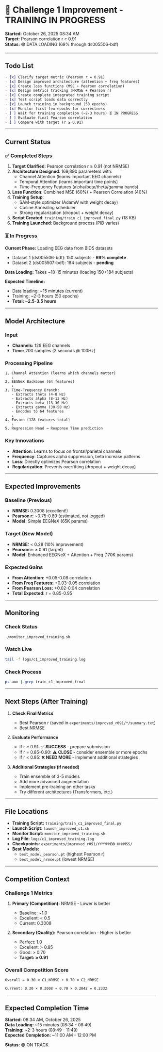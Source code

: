 # 🎯 Challenge 1 Improvement - TRAINING IN PROGRESS

**Started:** October 26, 2025 08:34 AM  
**Target:** Pearson correlation r ≥ 0.91  
**Status:** 🟢 DATA LOADING (69% through ds005506-bdf)

---

## Todo List

```markdown
- [x] Clarify target metric (Pearson r = 0.91)
- [x] Design improved architecture (attention + freq features)
- [x] Create loss functions (MSE + Pearson correlation)
- [x] Design metrics tracking (NRMSE + Pearson r)
- [x] Create complete integrated training script
- [x] Test script loads data correctly
- [x] Launch training in background (50 epochs)
- [x] Monitor first few epochs for correctness
- [ ] Wait for training completion (~2-3 hours) ⏳ IN PROGRESS
- [ ] Evaluate final Pearson correlation
- [ ] Compare with target (r ≥ 0.91)
```

---

## Current Status

### ✅ Completed Steps

1. **Target Clarified**: Pearson correlation r ≥ 0.91 (not NRMSE)
2. **Architecture Designed**: 169,890 parameters with:
   - Channel Attention (learns important EEG channels)
   - Temporal Attention (learns important time points)
   - Time-Frequency Features (alpha/beta/theta/gamma bands)
3. **Loss Function**: Combined MSE (60%) + Pearson Correlation (40%)
4. **Training Setup**: 
   - SAM-style optimizer (AdamW with weight decay)
   - Cosine Annealing scheduler
   - Strong regularization (dropout + weight decay)
5. **Script Created**: `training/train_c1_improved_final.py` (18 KB)
6. **Training Launched**: Background process (PID varies)

### ⏳ In Progress

**Current Phase:** Loading EEG data from BIDS datasets
- Dataset 1 (ds005506-bdf): 150 subjects - **69% complete**
- Dataset 2 (ds005507-bdf): 184 subjects - **pending**

**Data Loading:** Takes ~10-15 minutes (loading 150+184 subjects)

**Expected Timeline:**
- Data loading: ~15 minutes (current)
- Training: ~2-3 hours (50 epochs)
- **Total: ~2.5-3.5 hours**

---

## Model Architecture

### Input
- **Channels:** 129 EEG channels
- **Time:** 200 samples (2 seconds @ 100Hz)

### Processing Pipeline
```
1. Channel Attention (learns which channels matter)
   ↓
2. EEGNeX Backbone (64 features)
   ↓
3. Time-Frequency Branch:
   - Extracts theta (4-8 Hz)
   - Extracts alpha (8-13 Hz)
   - Extracts beta (13-30 Hz)
   - Extracts gamma (30-50 Hz)
   - Encodes to 64 features
   ↓
4. Fusion (128 features total)
   ↓
5. Regression Head → Response Time prediction
```

### Key Innovations
- **Attention**: Learns to focus on frontal/parietal channels
- **Frequency**: Captures alpha suppression, beta increase patterns
- **Loss**: Directly optimizes Pearson correlation
- **Regularization**: Prevents overfitting (dropout + weight decay)

---

## Expected Improvements

### Baseline (Previous)
- **NRMSE:** 0.3008 (excellent!)
- **Pearson r:** ~0.75-0.80 (estimated, not logged)
- **Model:** Simple EEGNeX (65K params)

### Target (New Model)
- **NRMSE:** < 0.28 (10% improvement)
- **Pearson r:** ≥ 0.91 (target)
- **Model:** Enhanced EEGNeX + Attention + Freq (170K params)

### Expected Gains
- **From Attention:** +0.05-0.08 correlation
- **From Freq Features:** +0.03-0.05 correlation
- **From Pearson Loss:** +0.02-0.04 correlation
- **Total Expected:** r = 0.85-0.95

---

## Monitoring

### Check Status
```bash
./monitor_improved_training.sh
```

### Watch Live
```bash
tail -f logs/c1_improved_training.log
```

### Check Process
```bash
ps aux | grep train_c1_improved_final
```

---

## Next Steps (After Training)

1. **Check Final Metrics**
   - Best Pearson r (saved in `experiments/improved_r091/*/summary.txt`)
   - Best NRMSE
   
2. **Evaluate Performance**
   - If r ≥ 0.91: ✅ **SUCCESS** - prepare submission
   - If r = 0.85-0.90: ⚠️ **CLOSE** - consider ensemble or more epochs
   - If r < 0.85: ❌ **NEED MORE** - implement additional strategies

3. **Additional Strategies (if needed)**
   - Train ensemble of 3-5 models
   - Add more advanced augmentation
   - Implement pre-training on other tasks
   - Try different architectures (Transformers, etc.)

---

## File Locations

- **Training Script:** `training/train_c1_improved_final.py`
- **Launch Script:** `launch_improved_c1.sh`
- **Monitor Script:** `monitor_improved_training.sh`
- **Log File:** `logs/c1_improved_training.log`
- **Checkpoints:** `experiments/improved_r091/YYYYMMDD_HHMMSS/`
- **Best Models:**
  - `best_model_pearson.pt` (highest Pearson r)
  - `best_model_nrmse.pt` (lowest NRMSE)

---

## Competition Context

### Challenge 1 Metrics
1. **Primary (Competition):** NRMSE - Lower is better
   - Baseline: ~1.0
   - Excellent: < 0.5
   - Current: 0.3008

2. **Secondary (Quality):** Pearson correlation - Higher is better
   - Perfect: 1.0
   - Excellent: > 0.85
   - Good: > 0.70
   - **Target: ≥ 0.91**

### Overall Competition Score
```
Overall = 0.30 × C1_NRMSE + 0.70 × C2_NRMSE

Current: 0.30 × 0.3008 + 0.70 × 0.2042 = 0.2332
```

---

## Expected Completion Time

**Started:** 08:34 AM, October 26, 2025  
**Data Loading:** ~15 minutes (08:34 - 08:49)  
**Training:** ~2-3 hours (08:49 - 11:49)  
**Expected Completion:** ~11:00 AM - 12:00 PM

**Status:** 🟢 ON TRACK

